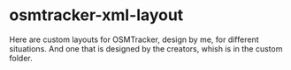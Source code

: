# osmtracker-xml-layout
Here are custom layouts for OSMTracker, design by me, for different
situations.
And one that is designed by the creators, whish is in the custom folder.
